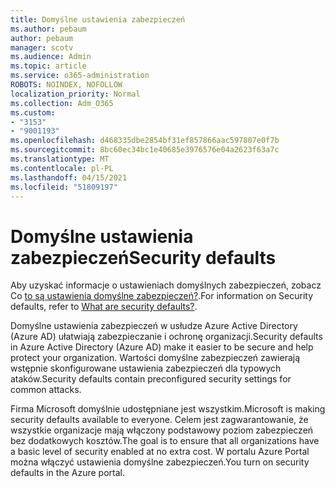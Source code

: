 ```yaml
---
title: Domyślne ustawienia zabezpieczeń
ms.author: pebaum
author: pebaum
manager: scotv
ms.audience: Admin
ms.topic: article
ms.service: o365-administration
ROBOTS: NOINDEX, NOFOLLOW
localization_priority: Normal
ms.collection: Adm_O365
ms.custom:
- "3153"
- "9001193"
ms.openlocfilehash: d468335dbe2854bf31ef857866aac597807e0f7b
ms.sourcegitcommit: 8bc60ec34bc1e40685e3976576e04a2623f63a7c
ms.translationtype: MT
ms.contentlocale: pl-PL
ms.lasthandoff: 04/15/2021
ms.locfileid: "51809197"
---
```

# <a name="security-defaults"></a><span data-ttu-id="c4d2c-102">Domyślne ustawienia zabezpieczeń</span><span class="sxs-lookup"><span data-stu-id="c4d2c-102">Security defaults</span></span>

<span data-ttu-id="c4d2c-103">Aby uzyskać informacje o ustawieniach domyślnych zabezpieczeń, zobacz Co [to są ustawienia domyślne zabezpieczeń?](https://docs.microsoft.com/azure/active-directory/conditional-access/concept-conditional-access-security-defaults).</span><span class="sxs-lookup"><span data-stu-id="c4d2c-103">For information on Security defaults, refer to [What are security defaults?](https://docs.microsoft.com/azure/active-directory/conditional-access/concept-conditional-access-security-defaults).</span></span>

<span data-ttu-id="c4d2c-104">Domyślne ustawienia zabezpieczeń w usłudze Azure Active Directory (Azure AD) ułatwiają zabezpieczanie i ochronę organizacji.</span><span class="sxs-lookup"><span data-stu-id="c4d2c-104">Security defaults in Azure Active Directory (Azure AD) make it easier to be secure and help protect your organization.</span></span> <span data-ttu-id="c4d2c-105">Wartości domyślne zabezpieczeń zawierają wstępnie skonfigurowane ustawienia zabezpieczeń dla typowych ataków.</span><span class="sxs-lookup"><span data-stu-id="c4d2c-105">Security defaults contain preconfigured security settings for common attacks.</span></span>

<span data-ttu-id="c4d2c-106">Firma Microsoft domyślnie udostępniane jest wszystkim.</span><span class="sxs-lookup"><span data-stu-id="c4d2c-106">Microsoft is making security defaults available to everyone.</span></span> <span data-ttu-id="c4d2c-107">Celem jest zagwarantowanie, że wszystkie organizacje mają włączony podstawowy poziom zabezpieczeń bez dodatkowych kosztów.</span><span class="sxs-lookup"><span data-stu-id="c4d2c-107">The goal is to ensure that all organizations have a basic level of security enabled at no extra cost.</span></span> <span data-ttu-id="c4d2c-108">W portalu Azure Portal można włączyć ustawienia domyślne zabezpieczeń.</span><span class="sxs-lookup"><span data-stu-id="c4d2c-108">You turn on security defaults in the Azure portal.</span></span>
